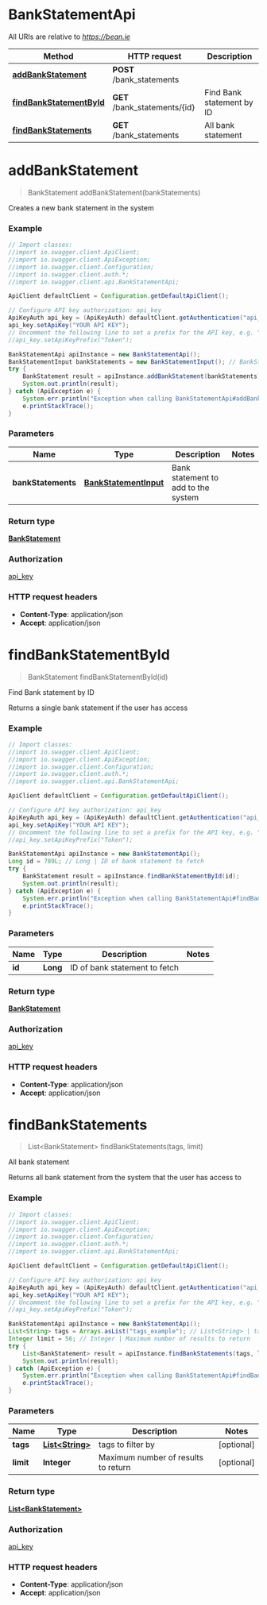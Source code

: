 # BankStatementApi

All URIs are relative to *https://bean.ie*

Method | HTTP request | Description
------------- | ------------- | -------------
[**addBankStatement**](BankStatementApi.md#addBankStatement) | **POST** /bank_statements | 
[**findBankStatementById**](BankStatementApi.md#findBankStatementById) | **GET** /bank_statements/{id} | Find Bank statement by ID
[**findBankStatements**](BankStatementApi.md#findBankStatements) | **GET** /bank_statements | All bank statement


<a name="addBankStatement"></a>
# **addBankStatement**
> BankStatement addBankStatement(bankStatements)



Creates a new bank statement in the system

### Example
```java
// Import classes:
//import io.swagger.client.ApiClient;
//import io.swagger.client.ApiException;
//import io.swagger.client.Configuration;
//import io.swagger.client.auth.*;
//import io.swagger.client.api.BankStatementApi;

ApiClient defaultClient = Configuration.getDefaultApiClient();

// Configure API key authorization: api_key
ApiKeyAuth api_key = (ApiKeyAuth) defaultClient.getAuthentication("api_key");
api_key.setApiKey("YOUR API KEY");
// Uncomment the following line to set a prefix for the API key, e.g. "Token" (defaults to null)
//api_key.setApiKeyPrefix("Token");

BankStatementApi apiInstance = new BankStatementApi();
BankStatementInput bankStatements = new BankStatementInput(); // BankStatementInput | Bank statement to add to the system
try {
    BankStatement result = apiInstance.addBankStatement(bankStatements);
    System.out.println(result);
} catch (ApiException e) {
    System.err.println("Exception when calling BankStatementApi#addBankStatement");
    e.printStackTrace();
}
```

### Parameters

Name | Type | Description  | Notes
------------- | ------------- | ------------- | -------------
 **bankStatements** | [**BankStatementInput**](BankStatementInput.md)| Bank statement to add to the system |

### Return type

[**BankStatement**](BankStatement.md)

### Authorization

[api_key](../README.md#api_key)

### HTTP request headers

 - **Content-Type**: application/json
 - **Accept**: application/json

<a name="findBankStatementById"></a>
# **findBankStatementById**
> BankStatement findBankStatementById(id)

Find Bank statement by ID

Returns a single bank statement if the user has access

### Example
```java
// Import classes:
//import io.swagger.client.ApiClient;
//import io.swagger.client.ApiException;
//import io.swagger.client.Configuration;
//import io.swagger.client.auth.*;
//import io.swagger.client.api.BankStatementApi;

ApiClient defaultClient = Configuration.getDefaultApiClient();

// Configure API key authorization: api_key
ApiKeyAuth api_key = (ApiKeyAuth) defaultClient.getAuthentication("api_key");
api_key.setApiKey("YOUR API KEY");
// Uncomment the following line to set a prefix for the API key, e.g. "Token" (defaults to null)
//api_key.setApiKeyPrefix("Token");

BankStatementApi apiInstance = new BankStatementApi();
Long id = 789L; // Long | ID of bank statement to fetch
try {
    BankStatement result = apiInstance.findBankStatementById(id);
    System.out.println(result);
} catch (ApiException e) {
    System.err.println("Exception when calling BankStatementApi#findBankStatementById");
    e.printStackTrace();
}
```

### Parameters

Name | Type | Description  | Notes
------------- | ------------- | ------------- | -------------
 **id** | **Long**| ID of bank statement to fetch |

### Return type

[**BankStatement**](BankStatement.md)

### Authorization

[api_key](../README.md#api_key)

### HTTP request headers

 - **Content-Type**: application/json
 - **Accept**: application/json

<a name="findBankStatements"></a>
# **findBankStatements**
> List&lt;BankStatement&gt; findBankStatements(tags, limit)

All bank statement

Returns all bank statement from the system that the user has access to

### Example
```java
// Import classes:
//import io.swagger.client.ApiClient;
//import io.swagger.client.ApiException;
//import io.swagger.client.Configuration;
//import io.swagger.client.auth.*;
//import io.swagger.client.api.BankStatementApi;

ApiClient defaultClient = Configuration.getDefaultApiClient();

// Configure API key authorization: api_key
ApiKeyAuth api_key = (ApiKeyAuth) defaultClient.getAuthentication("api_key");
api_key.setApiKey("YOUR API KEY");
// Uncomment the following line to set a prefix for the API key, e.g. "Token" (defaults to null)
//api_key.setApiKeyPrefix("Token");

BankStatementApi apiInstance = new BankStatementApi();
List<String> tags = Arrays.asList("tags_example"); // List<String> | tags to filter by
Integer limit = 56; // Integer | Maximum number of results to return
try {
    List<BankStatement> result = apiInstance.findBankStatements(tags, limit);
    System.out.println(result);
} catch (ApiException e) {
    System.err.println("Exception when calling BankStatementApi#findBankStatements");
    e.printStackTrace();
}
```

### Parameters

Name | Type | Description  | Notes
------------- | ------------- | ------------- | -------------
 **tags** | [**List&lt;String&gt;**](String.md)| tags to filter by | [optional]
 **limit** | **Integer**| Maximum number of results to return | [optional]

### Return type

[**List&lt;BankStatement&gt;**](BankStatement.md)

### Authorization

[api_key](../README.md#api_key)

### HTTP request headers

 - **Content-Type**: application/json
 - **Accept**: application/json

